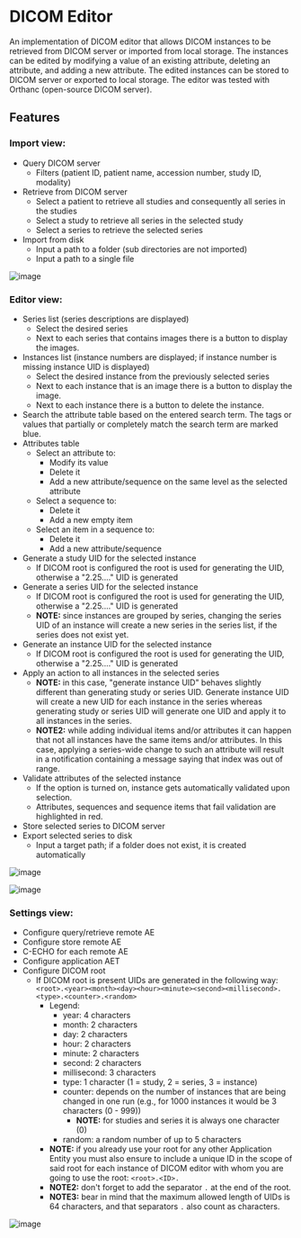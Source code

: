 # DICOM Editor

An implementation of DICOM editor that allows DICOM instances to be retrieved from DICOM server or imported from local storage. The instances can be edited by modifying a value of an existing attribute, deleting an attribute, and adding a new attribute. The edited instances can be stored to DICOM server or exported to local storage.
The editor was tested with Orthanc (open-source DICOM server).

## Features
### Import view:
- Query DICOM server
	- Filters (patient ID, patient name, accession number, study ID, modality)
- Retrieve from DICOM server
	- Select a patient to retrieve all studies and consequently all series in the studies
	- Select a study to retrieve all series in the selected study
	- Select a series to retrieve the selected series
- Import from disk
	- Input a path to a folder (sub directories are not imported)
	- Input a path to a single file
    
![image](https://user-images.githubusercontent.com/48628230/202871976-f1dfa877-1a83-47f0-b293-aa63f9bc34e2.png)


### Editor view:
- Series list (series descriptions are displayed)
	- Select the desired series
	- Next to each series that contains images there is a button to display the images.
- Instances list (instance numbers are displayed; if instance number is missing instance UID is displayed)
	- Select the desired instance from the previously selected series
	- Next to each instance that is an image there is a button to display the image.
	- Next to each instance there is a button to delete the instance.
- Search the attribute table based on the entered search term. The tags or values that partially or completely match the search term are marked blue.
- Attributes table
	- Select an attribute to:
		- Modify its value
		- Delete it
		- Add a new attribute/sequence on the same level as the selected attribute
	- Select a sequence to:
		- Delete it
		- Add a new empty item
	- Select an item in a sequence to:
		- Delete it
		- Add a new attribute/sequence
- Generate a study UID for the selected instance
	- If DICOM root is configured the root is used for generating the UID, otherwise a "2.25...." UID is generated
- Generate a series UID for the selected instance
	- If DICOM root is configured the root is used for generating the UID, otherwise a "2.25...." UID is generated
	- **NOTE:** since instances are grouped by series, changing the series UID of an instance will create a new series in the series list, if the series does not exist yet.
- Generate an instance UID for the selected instance
	- If DICOM root is configured the root is used for generating the UID, otherwise a "2.25...." UID is generated
- Apply an action to all instances in the selected series
	- **NOTE:** in this case, "generate instance UID" behaves slightly different than generating study or series UID. Generate instance UID will create a new UID for each instance in the series whereas generating study or series UID will generate one UID and apply it to all instances in the series.
	- **NOTE2:** while adding individual items and/or attributes it can happen that not all instances have the same items and/or attributes. In this case, applying a series-wide change to such an attribute will result in a notification containing a message saying that index was out of range.
- Validate attributes of the selected instance
	- If the option is turned on, instance gets automatically validated upon selection.
	- Attributes, sequences and sequence items that fail validation are highlighted in red.
- Store selected series to DICOM server
- Export selected series to disk
	- Input a target path; if a folder does not exist, it is created automatically
  
![image](https://github.com/agerecnik/dicom-editor/assets/48628230/ce1431b6-3780-4282-ab51-567c7cfd7947)

![image](https://github.com/agerecnik/dicom-editor/assets/48628230/0b5c5d3d-b821-4155-b939-f44e3efd02b7)



### Settings view:
- Configure query/retrieve remote AE
- Configure store remote AE
- C-ECHO for each remote AE
- Configure application AET
- Configure DICOM root
  - If DICOM root is present UIDs are generated in the following way:
  	`<root>.<year><month><day><hour><minute><second><millisecond>.<type>.<counter>.<random>`
    - Legend:
      - year: 4 characters
      - month: 2 characters
      - day: 2 characters
      - hour: 2 characters
      - minute: 2 characters
      - second: 2 characters
      - millisecond: 3 characters
      - type: 1 character (1 = study, 2 = series, 3 = instance)
      - counter: depends on the number of instances that are being changed in one run (e.g., for 1000 instances it would be 3 characters (0 - 999))
        - **NOTE:** for studies and series it is always one character (0)
      - random: a random number of up to 5 characters
    - **NOTE:** if you already use your root for any other Application Entity you must also ensure to include a unique ID in the scope of said root for each instance of DICOM editor with whom you are going to use the root: `<root>.<ID>.`
    - **NOTE2:** don't forget to add the separator `.` at the end of the root.
    - **NOTE3:** bear in mind that the maximum allowed length of UIDs is 64 characters, and that separators `.` also count as characters.

![image](https://user-images.githubusercontent.com/48628230/202870504-f946311a-f5ad-434d-97b1-e198e078eb7f.png)
